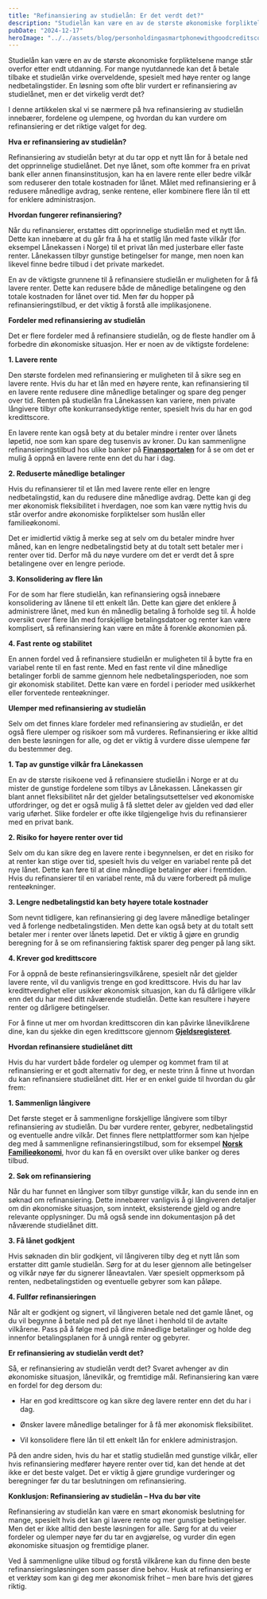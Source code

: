 ```yaml
---
title: "Refinansiering av studielån: Er det verdt det?"
description: "Studielån kan være en av de største økonomiske forpliktelsene mange står overfor etter endt utdanning. For mange nyutdannede kan det å betale tilbake et studielån virke overveldende, spesielt med høye renter og lange nedbetalingstider. En løsning som ofte blir vurdert er refinansiering av studielånet, men er det virkelig verdt det? I denne artikkelen skal vi &#8230; Read more"
pubDate: "2024-12-17"
heroImage: "../../assets/blog/personholdingasmartphonewithgoodcreditscoremeteron.jpg"
---
```


Studielån kan være en av de største økonomiske forpliktelsene mange står overfor etter endt utdanning. For mange nyutdannede kan det å betale tilbake et studielån virke overveldende, spesielt med høye renter og lange nedbetalingstider. En løsning som ofte blir vurdert er refinansiering av studielånet, men er det virkelig verdt det?

I denne artikkelen skal vi se nærmere på hva refinansiering av studielån innebærer, fordelene og ulempene, og hvordan du kan vurdere om refinansiering er det riktige valget for deg.

**Hva er refinansiering av studielån?**

Refinansiering av studielån betyr at du tar opp et nytt lån for å betale ned det opprinnelige studielånet. Det nye lånet, som ofte kommer fra en privat bank eller annen finansinstitusjon, kan ha en lavere rente eller bedre vilkår som reduserer den totale kostnaden for lånet. Målet med refinansiering er å redusere månedlige avdrag, senke rentene, eller kombinere flere lån til ett for enklere administrasjon.

**Hvordan fungerer refinansiering?**

Når du refinansierer, erstattes ditt opprinnelige studielån med et nytt lån. Dette kan innebære at du går fra å ha et statlig lån med faste vilkår (for eksempel Lånekassen i Norge) til et privat lån med justerbare eller faste renter. Lånekassen tilbyr gunstige betingelser for mange, men noen kan likevel finne bedre tilbud i det private markedet.

En av de viktigste grunnene til å refinansiere studielån er muligheten for å få lavere renter. Dette kan redusere både de månedlige betalingene og den totale kostnaden for lånet over tid. Men før du hopper på refinansieringstilbud, er det viktig å forstå alle implikasjonene.

**Fordeler med refinansiering av studielån**

Det er flere fordeler med å refinansiere studielån, og de fleste handler om å forbedre din økonomiske situasjon. Her er noen av de viktigste fordelene:

**1. Lavere rente**

Den største fordelen med refinansiering er muligheten til å sikre seg en lavere rente. Hvis du har et lån med en høyere rente, kan refinansiering til en lavere rente redusere dine månedlige betalinger og spare deg penger over tid. Renten på studielån fra Lånekassen kan variere, men private långivere tilbyr ofte konkurransedyktige renter, spesielt hvis du har en god kredittscore.

En lavere rente kan også bety at du betaler mindre i renter over lånets løpetid, noe som kan spare deg tusenvis av kroner. Du kan sammenligne refinansieringstilbud hos ulike banker på **[Finansportalen](https://www.finansportalen.no)** for å se om det er mulig å oppnå en lavere rente enn det du har i dag.

**2. Reduserte månedlige betalinger**

Hvis du refinansierer til et lån med lavere rente eller en lengre nedbetalingstid, kan du redusere dine månedlige avdrag. Dette kan gi deg mer økonomisk fleksibilitet i hverdagen, noe som kan være nyttig hvis du står overfor andre økonomiske forpliktelser som huslån eller familieøkonomi.

Det er imidlertid viktig å merke seg at selv om du betaler mindre hver måned, kan en lengre nedbetalingstid bety at du totalt sett betaler mer i renter over tid. Derfor må du nøye vurdere om det er verdt det å spre betalingene over en lengre periode.

**3. Konsolidering av flere lån**

For de som har flere studielån, kan refinansiering også innebære konsolidering av lånene til ett enkelt lån. Dette kan gjøre det enklere å administrere lånet, med kun én månedlig betaling å forholde seg til. Å holde oversikt over flere lån med forskjellige betalingsdatoer og renter kan være komplisert, så refinansiering kan være en måte å forenkle økonomien på.

**4. Fast rente og stabilitet**

En annen fordel ved å refinansiere studielån er muligheten til å bytte fra en variabel rente til en fast rente. Med en fast rente vil dine månedlige betalinger forbli de samme gjennom hele nedbetalingsperioden, noe som gir økonomisk stabilitet. Dette kan være en fordel i perioder med usikkerhet eller forventede renteøkninger.

**Ulemper med refinansiering av studielån**

Selv om det finnes klare fordeler med refinansiering av studielån, er det også flere ulemper og risikoer som må vurderes. Refinansiering er ikke alltid den beste løsningen for alle, og det er viktig å vurdere disse ulempene før du bestemmer deg.

**1. Tap av gunstige vilkår fra Lånekassen**

En av de største risikoene ved å refinansiere studielån i Norge er at du mister de gunstige fordelene som tilbys av Lånekassen. Lånekassen gir blant annet fleksibilitet når det gjelder betalingsutsettelser ved økonomiske utfordringer, og det er også mulig å få slettet deler av gjelden ved død eller varig uførhet. Slike fordeler er ofte ikke tilgjengelige hvis du refinansierer med en privat bank.

**2. Risiko for høyere renter over tid**

Selv om du kan sikre deg en lavere rente i begynnelsen, er det en risiko for at renter kan stige over tid, spesielt hvis du velger en variabel rente på det nye lånet. Dette kan føre til at dine månedlige betalinger øker i fremtiden. Hvis du refinansierer til en variabel rente, må du være forberedt på mulige renteøkninger.

**3. Lengre nedbetalingstid kan bety høyere totale kostnader**

Som nevnt tidligere, kan refinansiering gi deg lavere månedlige betalinger ved å forlenge nedbetalingstiden. Men dette kan også bety at du totalt sett betaler mer i renter over lånets løpetid. Det er viktig å gjøre en grundig beregning for å se om refinansiering faktisk sparer deg penger på lang sikt.

**4. Krever god kredittscore**

For å oppnå de beste refinansieringsvilkårene, spesielt når det gjelder lavere rente, vil du vanligvis trenge en god kredittscore. Hvis du har lav kredittverdighet eller usikker økonomisk situasjon, kan du få dårligere vilkår enn det du har med ditt nåværende studielån. Dette kan resultere i høyere renter og dårligere betingelser.

For å finne ut mer om hvordan kredittscoren din kan påvirke lånevilkårene dine, kan du sjekke din egen kredittscore gjennom **[Gjeldsregisteret](https://www.gjeldsregisteret.com)**.

**Hvordan refinansiere studielånet ditt**

Hvis du har vurdert både fordeler og ulemper og kommet fram til at refinansiering er et godt alternativ for deg, er neste trinn å finne ut hvordan du kan refinansiere studielånet ditt. Her er en enkel guide til hvordan du går frem:

**1. Sammenlign långivere**

Det første steget er å sammenligne forskjellige långivere som tilbyr refinansiering av studielån. Du bør vurdere renter, gebyrer, nedbetalingstid og eventuelle andre vilkår. Det finnes flere nettplattformer som kan hjelpe deg med å sammenligne refinansieringstilbud, som for eksempel **[Norsk Familieøkonomi](https://www.norskfamilie.no)**, hvor du kan få en oversikt over ulike banker og deres tilbud.

**2. Søk om refinansiering**

Når du har funnet en långiver som tilbyr gunstige vilkår, kan du sende inn en søknad om refinansiering. Dette innebærer vanligvis å gi långiveren detaljer om din økonomiske situasjon, som inntekt, eksisterende gjeld og andre relevante opplysninger. Du må også sende inn dokumentasjon på det nåværende studielånet ditt.

**3. Få lånet godkjent**

Hvis søknaden din blir godkjent, vil långiveren tilby deg et nytt lån som erstatter ditt gamle studielån. Sørg for at du leser gjennom alle betingelser og vilkår nøye før du signerer låneavtalen. Vær spesielt oppmerksom på renten, nedbetalingstiden og eventuelle gebyrer som kan påløpe.

**4. Fullfør refinansieringen**

Når alt er godkjent og signert, vil långiveren betale ned det gamle lånet, og du vil begynne å betale ned på det nye lånet i henhold til de avtalte vilkårene. Pass på å følge med på dine månedlige betalinger og holde deg innenfor betalingsplanen for å unngå renter og gebyrer.

**Er refinansiering av studielån verdt det?**

Så, er refinansiering av studielån verdt det? Svaret avhenger av din økonomiske situasjon, lånevilkår, og fremtidige mål. Refinansiering kan være en fordel for deg dersom du:

- Har en god kredittscore og kan sikre deg lavere renter enn det du har i dag.

- Ønsker lavere månedlige betalinger for å få mer økonomisk fleksibilitet.

- Vil konsolidere flere lån til ett enkelt lån for enklere administrasjon.

På den andre siden, hvis du har et statlig studielån med gunstige vilkår, eller hvis refinansiering medfører høyere renter over tid, kan det hende at det ikke er det beste valget. Det er viktig å gjøre grundige vurderinger og beregninger før du tar beslutningen om refinansiering.

**Konklusjon: Refinansiering av studielån – Hva du bør vite**

Refinansiering av studielån kan være en smart økonomisk beslutning for mange, spesielt hvis det kan gi lavere rente og mer gunstige betingelser. Men det er ikke alltid den beste løsningen for alle. Sørg for at du veier fordeler og ulemper nøye før du tar en avgjørelse, og vurder din egen økonomiske situasjon og fremtidige planer.

Ved å sammenligne ulike tilbud og forstå vilkårene kan du finne den beste refinansieringsløsningen som passer dine behov. Husk at refinansiering er et verktøy som kan gi deg mer økonomisk frihet – men bare hvis det gjøres riktig.